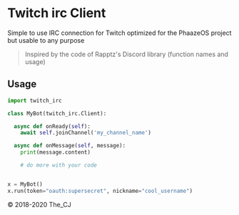 # Twitch irc Client

Simple to use IRC connection for Twitch optimized for the PhaazeOS project
but usable to any purpose


> Inspired by the code of Rapptz's Discord library (function names and usage)

## Usage

```py
import twitch_irc

class MyBot(twitch_irc.Client):

  async def onReady(self):
    await self.joinChannel('my_channel_name')

  async def onMessage(self, message):
    print(message.content)

    # do more with your code


x = MyBot()
x.run(token="oauth:supersecret", nickname="cool_username")
```
:copyright: 2018-2020 The_CJ
